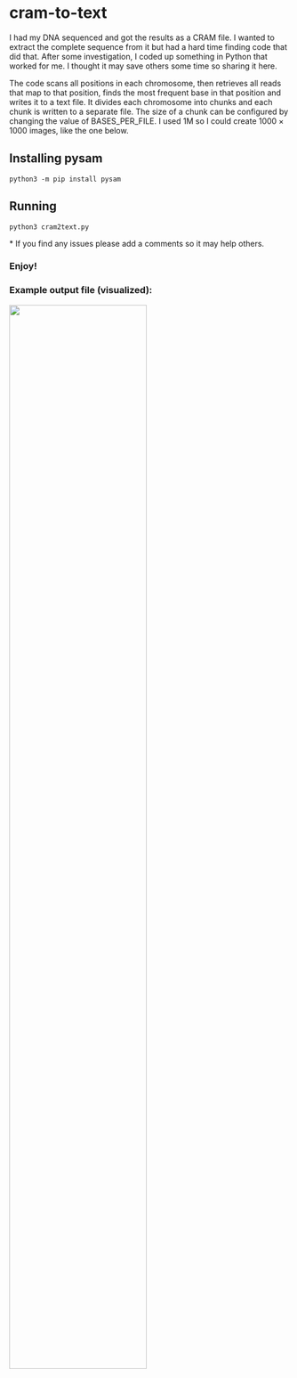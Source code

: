 # cram-to-text
I had my DNA sequenced and got the results as a CRAM file. I wanted to extract the complete sequence from it but had a hard time finding code that did that. After some investigation, I coded up something in Python that worked for me. I thought it may save others some time so sharing it here.

The code scans all positions in each chromosome, then retrieves all reads that map to that position, finds the most frequent base in that position and writes it to a text file. It divides each chromosome into chunks and each chunk is written to a separate file. The size of a chunk can be configured by changing the value of BASES_PER_FILE. I used 1M so I could create $`1000\times 1000`$ images, like the one below.

## Installing pysam
`python3 -m pip install pysam`

## Running
`python3 cram2text.py`

\* If you find any issues please add a comments so it may help others.
### Enjoy!

### Example output file (visualized):
<img src="https://github.com/ofermeshi/cram-to-text/assets/10656539/d2a62d03-371f-466f-a5c6-1fc49b1d76e9" width=70% height=70%>
